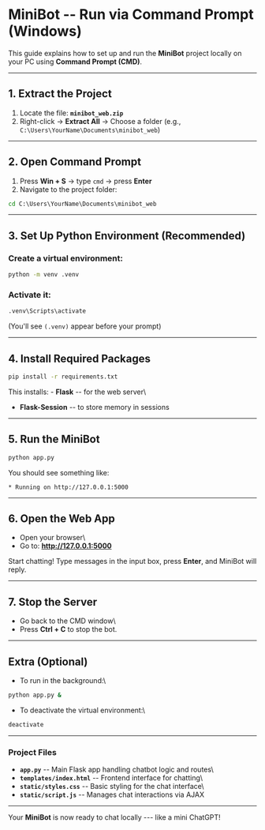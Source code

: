 # MiniBot -- Run via Command Prompt (Windows)

This guide explains how to set up and run the **MiniBot** project
locally on your PC using **Command Prompt (CMD)**.

------------------------------------------------------------------------

## 1. Extract the Project

1.  Locate the file: **`minibot_web.zip`**
2.  Right-click → **Extract All** → Choose a folder (e.g.,
    `C:\Users\YourName\Documents\minibot_web`)

------------------------------------------------------------------------

## 2. Open Command Prompt

1.  Press **Win + S** → type `cmd` → press **Enter**
2.  Navigate to the project folder:

``` cmd
cd C:\Users\YourName\Documents\minibot_web
```

------------------------------------------------------------------------

## 3. Set Up Python Environment (Recommended)

### Create a virtual environment:

``` cmd
python -m venv .venv
```

### Activate it:

``` cmd
.venv\Scripts\activate
```

(You'll see `(.venv)` appear before your prompt)

------------------------------------------------------------------------

## 4. Install Required Packages

``` cmd
pip install -r requirements.txt
```

This installs: - **Flask** -- for the web server\
- **Flask-Session** -- to store memory in sessions

------------------------------------------------------------------------

## 5. Run the MiniBot

``` cmd
python app.py
```

You should see something like:

    * Running on http://127.0.0.1:5000

------------------------------------------------------------------------

## 6. Open the Web App

-   Open your browser\
-   Go to: **http://127.0.0.1:5000**

Start chatting! Type messages in the input box, press **Enter**, and
MiniBot will reply.

------------------------------------------------------------------------

## 7. Stop the Server

-   Go back to the CMD window\
-   Press **Ctrl + C** to stop the bot.

------------------------------------------------------------------------

## Extra (Optional)

-   To run in the background:\

``` cmd
python app.py &
```

-   To deactivate the virtual environment:\

``` cmd
deactivate
```

------------------------------------------------------------------------

### Project Files

-   **`app.py`** -- Main Flask app handling chatbot logic and routes\
-   **`templates/index.html`** -- Frontend interface for chatting\
-   **`static/styles.css`** -- Basic styling for the chat interface\
-   **`static/script.js`** -- Manages chat interactions via AJAX

------------------------------------------------------------------------

Your **MiniBot** is now ready to chat locally --- like a mini ChatGPT!

